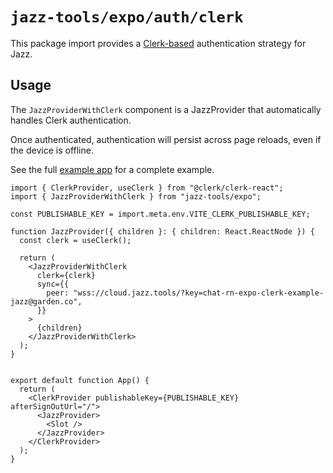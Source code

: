 # `jazz-tools/expo/auth/clerk`

This package import provides a [Clerk-based](https://clerk.com/) authentication strategy for Jazz.

## Usage

The `JazzProviderWithClerk` component is a JazzProvider that automatically handles Clerk authentication.

Once authenticated, authentication will persist across page reloads, even if the device is offline.

See the full [example app](https://github.com/garden-co/jazz/tree/main/examples/clerk) for a complete example.

```tsx
import { ClerkProvider, useClerk } from "@clerk/clerk-react";
import { JazzProviderWithClerk } from "jazz-tools/expo";

const PUBLISHABLE_KEY = import.meta.env.VITE_CLERK_PUBLISHABLE_KEY;

function JazzProvider({ children }: { children: React.ReactNode }) {
  const clerk = useClerk();

  return (
    <JazzProviderWithClerk
      clerk={clerk}
      sync={{
        peer: "wss://cloud.jazz.tools/?key=chat-rn-expo-clerk-example-jazz@garden.co",
      }}
    >
      {children}
    </JazzProviderWithClerk>
  );
}


export default function App() {
  return (
    <ClerkProvider publishableKey={PUBLISHABLE_KEY} afterSignOutUrl="/">
      <JazzProvider>
        <Slot />
      </JazzProvider>
    </ClerkProvider>
  );
}
```
